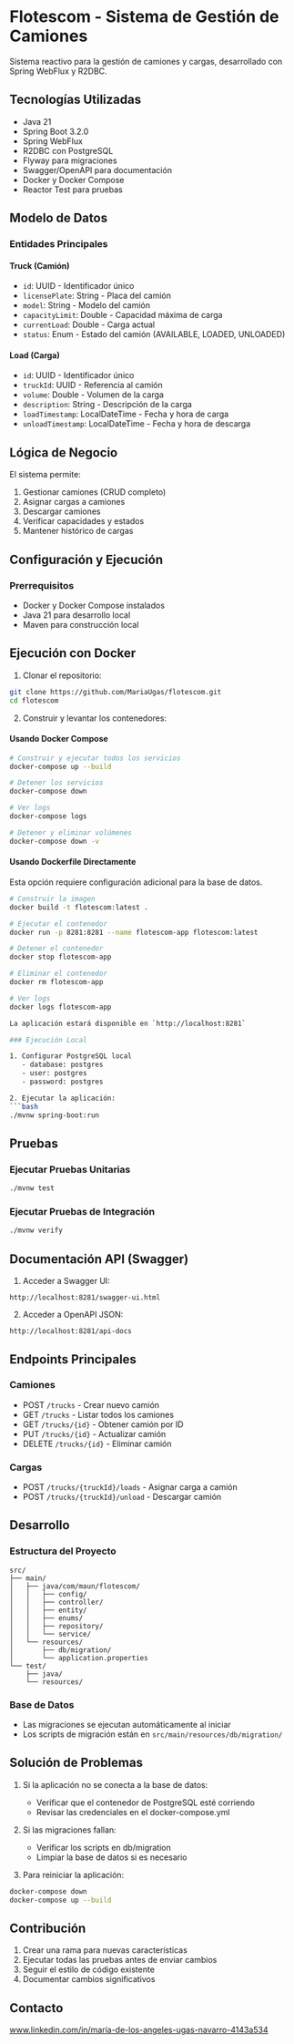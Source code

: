 # Flotescom - Sistema de Gestión de Camiones

Sistema reactivo para la gestión de camiones y cargas, desarrollado con Spring WebFlux y R2DBC.

## Tecnologías Utilizadas

- Java 21
- Spring Boot 3.2.0
- Spring WebFlux
- R2DBC con PostgreSQL
- Flyway para migraciones
- Swagger/OpenAPI para documentación
- Docker y Docker Compose
- Reactor Test para pruebas

## Modelo de Datos

### Entidades Principales

#### Truck (Camión)
- `id`: UUID - Identificador único
- `licensePlate`: String - Placa del camión
- `model`: String - Modelo del camión
- `capacityLimit`: Double - Capacidad máxima de carga
- `currentLoad`: Double - Carga actual
- `status`: Enum - Estado del camión (AVAILABLE, LOADED, UNLOADED)

#### Load (Carga)
- `id`: UUID - Identificador único
- `truckId`: UUID - Referencia al camión
- `volume`: Double - Volumen de la carga
- `description`: String - Descripción de la carga
- `loadTimestamp`: LocalDateTime - Fecha y hora de carga
- `unloadTimestamp`: LocalDateTime - Fecha y hora de descarga

## Lógica de Negocio

El sistema permite:
1. Gestionar camiones (CRUD completo)
2. Asignar cargas a camiones
3. Descargar camiones
4. Verificar capacidades y estados
5. Mantener histórico de cargas

## Configuración y Ejecución

### Prerrequisitos
- Docker y Docker Compose instalados
- Java 21 para desarrollo local
- Maven para construcción local

## Ejecución con Docker

1. Clonar el repositorio:
```bash
git clone https://github.com/MariaUgas/flotescom.git
cd flotescom
```

2. Construir y levantar los contenedores:

 #### Usando Docker Compose
```bash
# Construir y ejecutar todos los servicios
docker-compose up --build

# Detener los servicios
docker-compose down

# Ver logs
docker-compose logs

# Detener y eliminar volúmenes
docker-compose down -v

```
####  Usando Dockerfile Directamente
Esta opción requiere configuración adicional para la base de datos.

```bash
# Construir la imagen
docker build -t flotescom:latest .

# Ejecutar el contenedor
docker run -p 8281:8281 --name flotescom-app flotescom:latest

# Detener el contenedor
docker stop flotescom-app

# Eliminar el contenedor
docker rm flotescom-app

# Ver logs
docker logs flotescom-app

La aplicación estará disponible en `http://localhost:8281`

### Ejecución Local

1. Configurar PostgreSQL local 
   - database: postgres
   - user: postgres
   - password: postgres

2. Ejecutar la aplicación:
```bash
./mvnw spring-boot:run
```

## Pruebas

### Ejecutar Pruebas Unitarias
```bash
./mvnw test
```

### Ejecutar Pruebas de Integración
```bash
./mvnw verify
```

## Documentación API (Swagger)

1. Acceder a Swagger UI:
```
http://localhost:8281/swagger-ui.html
```

2. Acceder a OpenAPI JSON:
```
http://localhost:8281/api-docs
```

## Endpoints Principales

### Camiones
- POST `/trucks` - Crear nuevo camión
- GET `/trucks` - Listar todos los camiones
- GET `/trucks/{id}` - Obtener camión por ID
- PUT `/trucks/{id}` - Actualizar camión
- DELETE `/trucks/{id}` - Eliminar camión

### Cargas
- POST `/trucks/{truckId}/loads` - Asignar carga a camión
- POST `/trucks/{truckId}/unload` - Descargar camión

## Desarrollo

### Estructura del Proyecto
```
src/
├── main/
│   ├── java/com/maun/flotescom/
│   │   ├── config/
│   │   ├── controller/
│   │   ├── entity/
│   │   ├── enums/
│   │   ├── repository/
│   │   └── service/
│   └── resources/
│       ├── db/migration/
│       └── application.properties
└── test/
    ├── java/
    └── resources/
```

### Base de Datos
- Las migraciones se ejecutan automáticamente al iniciar
- Los scripts de migración están en `src/main/resources/db/migration/`


## Solución de Problemas

1. Si la aplicación no se conecta a la base de datos:
    - Verificar que el contenedor de PostgreSQL esté corriendo
    - Revisar las credenciales en el docker-compose.yml

2. Si las migraciones fallan:
    - Verificar los scripts en db/migration
    - Limpiar la base de datos si es necesario

3. Para reiniciar la aplicación:
```bash
docker-compose down
docker-compose up --build
```

## Contribución

1. Crear una rama para nuevas características
2. Ejecutar todas las pruebas antes de enviar cambios
3. Seguir el estilo de código existente
4. Documentar cambios significativos


## Contacto

www.linkedin.com/in/maría-de-los-angeles-ugas-navarro-4143a534

